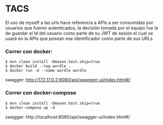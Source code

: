 # TACS
El uso de myself a las urls hace referencia a APIs a ser consumidas por usuarios que fueron autenticados, la decisión tomada por el equipo fue la de guardar el Id del usuario como parte de su JWT de sesión el cual se usará en la APIs que posean ese identificador como parte de sus URLs.

### Correr con docker:
```
$ mvn clean install -Dmaven.test.skip=true
$ docker build --tag wordle .
$ docker run -d --name wordle wordle
```
swagger: http://172.17.0.2:8080/api/swagger-ui/index.html#/

### Correr con docker-compose
```
$ mvn clean install -Dmaven.test.skip=true
$ docker-compose up -d
```
swagger: http://localhost:8080/api/swagger-ui/index.html#/
